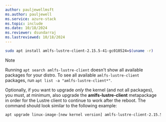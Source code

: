 ```yaml
---
author: pauljewellmsft
ms.author: pauljewell
ms.service: azure-stack
ms.topic: include
ms.date: 10/18/2024
ms.reviewer: dsundarraj
ms.lastreviewed: 10/18/2024
---
```


```bash
sudo apt install amlfs-lustre-client-2.15.5-41-gc010524=$(uname -r)
```

> [!NOTE]
> Running `apt search amlfs-lustre-client` doesn't show all available packages for your distro. To see all available `amlfs-lustre-client` packages, run `apt list -a "amlfs-lustre-client*"`.

Optionally, if you want to upgrade *only* the kernel (and not all packages), you must, at minimum, also upgrade the **amlfs-lustre-client** metapackage in order for the Lustre client to continue to work after the reboot. The command should look similar to the following example:

```bash
apt upgrade linux-image-[new kernel version] amlfs-lustre-client-2.15.5-41-gc010524
```
